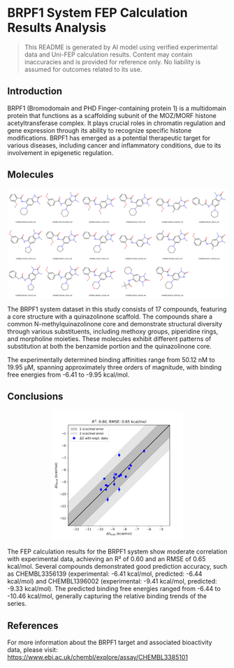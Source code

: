 # BRPF1 System FEP Calculation Results Analysis

> This README is generated by AI model using verified experimental data and Uni-FEP calculation results. Content may contain inaccuracies and is provided for reference only. No liability is assumed for outcomes related to its use.

## Introduction

BRPF1 (Bromodomain and PHD Finger-containing protein 1) is a multidomain protein that functions as a scaffolding subunit of the MOZ/MORF histone acetyltransferase complex. It plays crucial roles in chromatin regulation and gene expression through its ability to recognize specific histone modifications. BRPF1 has emerged as a potential therapeutic target for various diseases, including cancer and inflammatory conditions, due to its involvement in epigenetic regulation.

## Molecules

![Molecular structures of representative compounds](mol_grid.png)

The BRPF1 system dataset in this study consists of 17 compounds, featuring a core structure with a quinazolinone scaffold. The compounds share a common N-methylquinazolinone core and demonstrate structural diversity through various substituents, including methoxy groups, piperidine rings, and morpholine moieties. These molecules exhibit different patterns of substitution at both the benzamide portion and the quinazolinone core.

The experimentally determined binding affinities range from 50.12 nM to 19.95 μM, spanning approximately three orders of magnitude, with binding free energies from -6.41 to -9.95 kcal/mol.

## Conclusions

<p align="center"><img src="result_dG.png" width="300"></p>

The FEP calculation results for the BRPF1 system show moderate correlation with experimental data, achieving an R² of 0.60 and an RMSE of 0.65 kcal/mol. Several compounds demonstrated good prediction accuracy, such as CHEMBL3356139 (experimental: -6.41 kcal/mol, predicted: -6.44 kcal/mol) and CHEMBL1396002 (experimental: -9.41 kcal/mol, predicted: -9.33 kcal/mol). The predicted binding free energies ranged from -6.44 to -10.46 kcal/mol, generally capturing the relative binding trends of the series.

## References

For more information about the BRPF1 target and associated bioactivity data, please visit:
https://www.ebi.ac.uk/chembl/explore/assay/CHEMBL3385101 